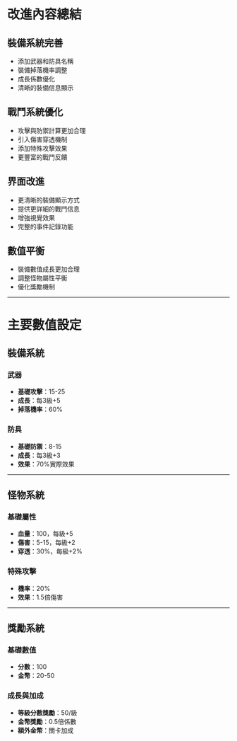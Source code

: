 # 改進內容總結

## 裝備系統完善
- 添加武器和防具名稱  
- 裝備掉落機率調整  
- 成長係數優化  
- 清晰的裝備信息顯示  

## 戰鬥系統優化
- 攻擊與防禦計算更加合理  
- 引入傷害穿透機制  
- 添加特殊攻擊效果  
- 更豐富的戰鬥反饋  

## 界面改進
- 更清晰的裝備顯示方式  
- 提供更詳細的戰鬥信息  
- 增強視覺效果  
- 完整的事件記錄功能  

## 數值平衡
- 裝備數值成長更加合理  
- 調整怪物屬性平衡  
- 優化獎勵機制  

---

# 主要數值設定

## 裝備系統

### 武器
- **基礎攻擊**：15-25  
- **成長**：每3級+5  
- **掉落機率**：60%  

### 防具
- **基礎防禦**：8-15  
- **成長**：每3級+3  
- **效果**：70%實際效果  

---

## 怪物系統

### 基礎屬性
- **血量**：100，每級+5  
- **傷害**：5-15，每級+2  
- **穿透**：30%，每級+2%  

### 特殊攻擊
- **機率**：20%  
- **效果**：1.5倍傷害  

---

## 獎勵系統

### 基礎數值
- **分數**：100  
- **金幣**：20-50  

### 成長與加成
- **等級分數獎勵**：50/級  
- **金幣獎勵**：0.5倍係數  
- **額外金幣**：關卡加成  
